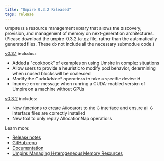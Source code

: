 ```yaml
---
title: "Umpire 0.3.2 Released"
tags: release
---
```


Umpire is a resource management library that allows the discovery, provision, and management of memory on next-generation architectures. (Please download the umpire-0.3.2.tar.gz file, rather than the automatically generated files. These do not include all the necessary submodule code.)

[v0.3.1](https://github.com/LLNL/Umpire/releases/tag/v0.3.1) includes:
- Added a "cookbook" of examples on using Umpire in complex situations
- Allow users to provide a heuristic to modify pool behavior, determining when unused blocks will be coalesced
- Modify the CudaAdvice* operations to take a specific device id
- Improve error message when running a CUDA-enabled version of Umpire on a machine without GPUs

[v0.3.2](https://github.com/LLNL/Umpire/releases/tag/v0.3.2) includes:
- New functions to create Allocators to the C interface and ensure all C interface files are correctly installed
- New tool to only replay AllocationMap operations

Learn more:
- [Release notes](https://github.com/LLNL/Umpire/releases)
- [GitHub repo](https://github.com/LLNL/Umpire)
- [Documentation](https://umpire.readthedocs.io/en/develop/)
- [Umpire: Managing Heterogeneous Memory Resources](https://computing.llnl.gov/projects/umpire)
